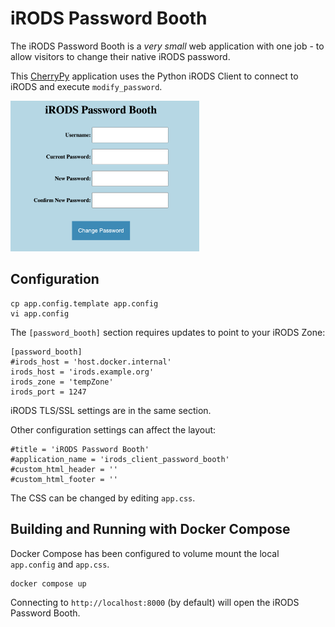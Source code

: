 # iRODS Password Booth

The iRODS Password Booth is a *very small* web application with one job - to allow visitors to change their native iRODS password.

This <a href="https://cherrypy.dev/">CherryPy</a> application uses the Python iRODS Client to connect to iRODS and execute `modify_password`.

<img alt="iRODS Password Booth Screenshot" src="irods_password_booth.png" width="60%">

## Configuration

```
cp app.config.template app.config
vi app.config
```

The `[password_booth]` section requires updates to point to your iRODS Zone:
```
[password_booth]
#irods_host = 'host.docker.internal'
irods_host = 'irods.example.org'
irods_zone = 'tempZone'
irods_port = 1247
```

iRODS TLS/SSL settings are in the same section.

Other configuration settings can affect the layout:

```
#title = 'iRODS Password Booth'
#application_name = 'irods_client_password_booth'
#custom_html_header = ''
#custom_html_footer = ''
```

The CSS can be changed by editing `app.css`.

## Building and Running with Docker Compose

Docker Compose has been configured to volume mount the local `app.config` and `app.css`.

```
docker compose up
```

Connecting to `http://localhost:8000` (by default) will open the iRODS Password Booth.
